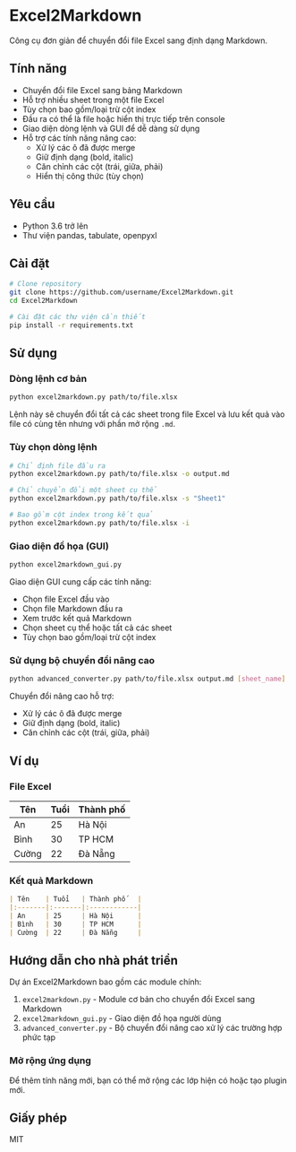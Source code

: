 # Excel2Markdown

Công cụ đơn giản để chuyển đổi file Excel sang định dạng Markdown.

## Tính năng

- Chuyển đổi file Excel sang bảng Markdown
- Hỗ trợ nhiều sheet trong một file Excel
- Tùy chọn bao gồm/loại trừ cột index
- Đầu ra có thể là file hoặc hiển thị trực tiếp trên console
- Giao diện dòng lệnh và GUI để dễ dàng sử dụng
- Hỗ trợ các tính năng nâng cao:
  - Xử lý các ô đã được merge
  - Giữ định dạng (bold, italic)
  - Căn chỉnh các cột (trái, giữa, phải)
  - Hiển thị công thức (tùy chọn)

## Yêu cầu

- Python 3.6 trở lên
- Thư viện pandas, tabulate, openpyxl

## Cài đặt

```bash
# Clone repository
git clone https://github.com/username/Excel2Markdown.git
cd Excel2Markdown

# Cài đặt các thư viện cần thiết
pip install -r requirements.txt
```

## Sử dụng

### Dòng lệnh cơ bản

```bash
python excel2markdown.py path/to/file.xlsx
```

Lệnh này sẽ chuyển đổi tất cả các sheet trong file Excel và lưu kết quả vào file có cùng tên nhưng với phần mở rộng `.md`.

### Tùy chọn dòng lệnh

```bash
# Chỉ định file đầu ra
python excel2markdown.py path/to/file.xlsx -o output.md

# Chỉ chuyển đổi một sheet cụ thể
python excel2markdown.py path/to/file.xlsx -s "Sheet1"

# Bao gồm cột index trong kết quả
python excel2markdown.py path/to/file.xlsx -i
```

### Giao diện đồ họa (GUI)

```bash
python excel2markdown_gui.py
```

Giao diện GUI cung cấp các tính năng:
- Chọn file Excel đầu vào
- Chọn file Markdown đầu ra
- Xem trước kết quả Markdown
- Chọn sheet cụ thể hoặc tất cả các sheet
- Tùy chọn bao gồm/loại trừ cột index

### Sử dụng bộ chuyển đổi nâng cao

```bash
python advanced_converter.py path/to/file.xlsx output.md [sheet_name]
```

Chuyển đổi nâng cao hỗ trợ:
- Xử lý các ô đã được merge
- Giữ định dạng (bold, italic)
- Căn chỉnh các cột (trái, giữa, phải)

## Ví dụ

### File Excel

| Tên | Tuổi | Thành phố |
|-----|------|-----------|
| An  | 25   | Hà Nội    |
| Bình| 30   | TP HCM    |
| Cường | 22 | Đà Nẵng   |

### Kết quả Markdown

```markdown
| Tên    | Tuổi   | Thành phố   |
|:-------|:-------|:------------|
| An     | 25     | Hà Nội      |
| Bình   | 30     | TP HCM      |
| Cường  | 22     | Đà Nẵng     |
```

## Hướng dẫn cho nhà phát triển

Dự án Excel2Markdown bao gồm các module chính:

1. `excel2markdown.py` - Module cơ bản cho chuyển đổi Excel sang Markdown
2. `excel2markdown_gui.py` - Giao diện đồ họa người dùng
3. `advanced_converter.py` - Bộ chuyển đổi nâng cao xử lý các trường hợp phức tạp

### Mở rộng ứng dụng

Để thêm tính năng mới, bạn có thể mở rộng các lớp hiện có hoặc tạo plugin mới.

## Giấy phép

MIT 